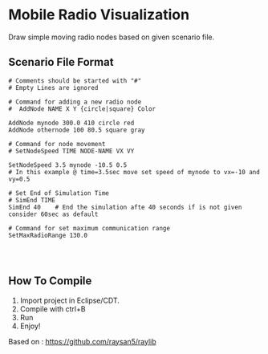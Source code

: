 # Mobile Radio Visualization
Draw simple moving radio nodes based on given scenario file.

## Scenario File Format

```
# Comments should be started with "#"
# Empty Lines are ignored

# Command for adding a new radio node
#  AddNode NAME X Y {circle|square} Color

AddNode mynode 300.0 410 circle red
AddNode othernode 100 80.5 square gray

# Command for node movement
# SetNodeSpeed TIME NODE-NAME VX VY

SetNodeSpeed 3.5 mynode -10.5 0.5
# In this example @ time=3.5sec move set speed of mynode to vx=-10 and vy=0.5

# Set End of Simulation Time
# SimEnd TIME
SimEnd 40    # End the simulation afte 40 seconds if is not given consider 60sec as default

# Command for set maximum communication range
SetMaxRadioRange 130.0




```


## How To Compile
1. Import project in Eclipse/CDT.
2. Compile with ctrl+B
3. Run
4. Enjoy!

Based on : https://github.com/raysan5/raylib

